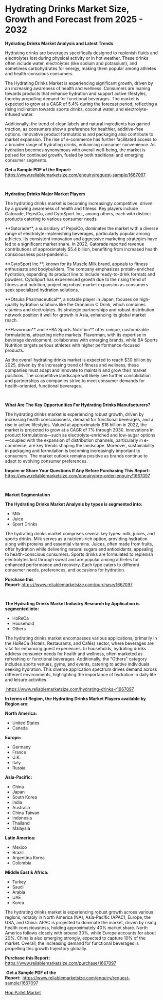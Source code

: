 <p><h1>Hydrating Drinks Market Size, Growth and Forecast from 2025 - 2032</h1></p><p><strong>Hydrating Drinks Market Analysis and Latest Trends</strong></p>
<p><p>Hydrating drinks are beverages specifically designed to replenish fluids and electrolytes lost during physical activity or in hot weather. These drinks often include water, electrolytes (like sodium and potassium), and sometimes carbohydrates for energy, making them popular among athletes and health-conscious consumers. </p><p>The Hydrating Drinks Market is experiencing significant growth, driven by an increasing awareness of health and wellness. Consumers are leaning towards products that enhance hydration and support active lifestyles, thereby propelling demand for functional beverages. The market is expected to grow at a CAGR of 5.4% during the forecast period, reflecting a rising inclination towards sports drinks, coconut water, and electrolyte-infused water.</p><p>Additionally, the trend of clean labels and natural ingredients has gained traction, as consumers show a preference for healthier, additive-free options. Innovative product formulations and packaging also contribute to market expansion. The rise of e-commerce has further facilitated access to a broader range of hydrating drinks, enhancing consumer convenience. As hydration becomes synonymous with overall well-being, the market is poised for continued growth, fueled by both traditional and emerging consumer segments.</p></p>
<p><strong>Get a Sample PDF of the Report:&nbsp;</strong> <a href="https://www.reliablemarketsize.com/enquiry/request-sample/1667097?utm_campaign=2439&utm_medium=2&utm_source=Github&utm_content=ia&utm_term=06032025&utm_id=hydrating-drinks">https://www.reliablemarketsize.com/enquiry/request-sample/1667097</a></p>
<p>&nbsp;</p>
<p><strong>Hydrating Drinks Major Market Players</strong></p>
<p><p>The hydrating drinks market is becoming increasingly competitive, driven by a growing awareness of health and fitness. Key players include Gatorade, PepsiCo, and CytoSport Inc., among others, each with distinct products catering to various consumer needs.</p><p>**Gatorade**, a subsidiary of PepsiCo, dominates the market with a diverse range of electrolyte-replenishing beverages, particularly popular among athletes. Its consistent innovation and aggressive marketing strategies have led to a significant market share. In 2022, Gatorade reported revenue contributions of approximately $5.4 billion, benefiting from increased health consciousness post-pandemic.</p><p>**CytoSport Inc.**, known for its Muscle Milk brand, appeals to fitness enthusiasts and bodybuilders. The company emphasizes protein-enriched hydration, expanding its product line to include ready-to-drink formats and powders. CytoSport has experienced growth due to the rising trend of fitness and nutrition, projecting robust market expansion as consumers seek specialized hydration solutions.</p><p>**Otsuka Pharmaceutical**, a notable player in Japan, focuses on high-quality hydration solutions like the Oronamin C Drink, which combines vitamins and electrolytes. Its strategic partnerships and robust distribution network position it well for growth in Asia, enhancing its global market reach.</p><p>**Flavorman** and **BA Sports Nutrition** offer unique, customizable formulations, attracting niche markets. Flavorman, with its expertise in beverage development, collaborates with emerging brands, while BA Sports Nutrition targets serious athletes with higher performance-focused products.</p><p>As the overall hydrating drinks market is expected to reach $30 billion by 2025, driven by the increasing trend of fitness and wellness, these companies must adapt and innovate to maintain and grow their market positions. The competitive landscape will likely see further consolidation and partnerships as companies strive to meet consumer demands for health-oriented, functional beverages.</p></p>
<p>&nbsp;</p>
<p><strong>What Are The Key Opportunities For Hydrating Drinks Manufacturers?</strong></p>
<p><p>The hydrating drinks market is experiencing robust growth, driven by increasing health consciousness, demand for functional beverages, and a rise in active lifestyles. Valued at approximately $18 billion in 2022, the market is projected to grow at a CAGR of 7% through 2030. Innovations in product formulations—such as electrolyte-enriched and low-sugar options—coupled with the expansion of distribution channels, particularly in e-commerce, are key trends shaping the landscape. Moreover, sustainability in packaging and formulation is becoming increasingly important to consumers. The market outlook remains positive as brands continue to adapt to evolving consumer preferences.</p></p>
<p><strong>Inquire or Share Your Questions If Any Before Purchasing This Report:</strong> <a href="https://www.reliablemarketsize.com/enquiry/pre-order-enquiry/1667097?utm_campaign=2439&utm_medium=2&utm_source=Github&utm_content=ia&utm_term=06032025&utm_id=hydrating-drinks">https://www.reliablemarketsize.com/enquiry/pre-order-enquiry/1667097</a></p>
<p>&nbsp;</p>
<p><strong>Market Segmentation</strong></p>
<p><strong>The Hydrating Drinks Market Analysis by types is segmented into:</strong></p>
<p><ul><li>Milk</li><li>Juice</li><li>Sport Drinks</li></ul></p>
<p><p>The hydrating drinks market comprises several key types: milk, juices, and sports drinks. Milk serves as a nutrient-rich option, providing hydration along with proteins and essential vitamins. Juices, often made from fruits, offer hydration while delivering natural sugars and antioxidants, appealing to health-conscious consumers. Sports drinks are formulated to replenish electrolytes lost through sweat and are popular among athletes for enhanced performance and recovery. Each type caters to different consumer needs, preferences, and occasions for hydration.</p></p>
<p><strong>Purchase this Report:&nbsp;</strong><a href="https://www.reliablemarketsize.com/purchase/1667097?utm_campaign=2439&utm_medium=2&utm_source=Github&utm_content=ia&utm_term=06032025&utm_id=hydrating-drinks">https://www.reliablemarketsize.com/purchase/1667097</a></p>
<p>&nbsp;</p>
<p><strong>The Hydrating Drinks Market Industry Research by Application is segmented into:</strong></p>
<p><ul><li>HoReCa</li><li>Household</li><li>Others</li></ul></p>
<p><p>The hydrating drinks market encompasses various applications, primarily in the HoReCa (Hotels, Restaurants, and Cafés) sector, where beverages are vital for enhancing guest experiences. In households, hydrating drinks address consumer needs for health and wellness, often marketed as refreshing or functional beverages. Additionally, the "Others" category includes sports venues, gyms, and events, catering to active individuals seeking hydration. This diverse application spectrum drives demand across different environments, highlighting the importance of hydration in daily life and leisure activities.</p></p>
<p><a href="https://www.reliablemarketsize.com/hydrating-drinks-r1667097?utm_campaign=2439&utm_medium=2&utm_source=Github&utm_content=ia&utm_term=06032025&utm_id=hydrating-drinks">&nbsp;https://www.reliablemarketsize.com/hydrating-drinks-r1667097</a></p>
<p><strong>In terms of Region, the Hydrating Drinks Market Players available by Region are:</strong></p>
<p>
    <p> <strong> North America: </strong>
        <ul>
            <li>United States</li>
            <li>Canada</li>
        </ul>
        </p> 
    <p> <strong> Europe: </strong>
        <ul>
            <li>Germany</li>
            <li>France</li>
            <li>U.K.</li>
            <li>Italy</li>
            <li>Russia</li>
        </ul>
        </p> 
    <p> <strong> Asia-Pacific: </strong>
        <ul>
            <li>China</li>
            <li>Japan</li>
            <li>South Korea</li>
            <li>India</li>
            <li>Australia</li>
            <li>China Taiwan</li>
            <li>Indonesia</li>
            <li>Thailand</li>
            <li>Malaysia</li>
        </ul>
        </p> 
    <p> <strong> Latin America: </strong>
        <ul>
            <li>Mexico</li>
            <li>Brazil</li>
            <li>Argentina Korea</li>
            <li>Colombia</li>
        </ul>
        </p> 
    <p> <strong> Middle East & Africa: </strong>
        <ul>
            <li>Turkey</li>
            <li>Saudi</li>
            <li>Arabia</li>
            <li>UAE</li>
            <li>Korea</li>
        </ul>
    </p>
    </p>
<p><p>The hydrating drinks market is experiencing robust growth across various regions, notably in North America (NA), Asia-Pacific (APAC), Europe, the USA, and China. APAC is projected to dominate the market, driven by rising health consciousness, holding approximately 40% market share. North America follows closely with around 30%, while Europe accounts for about 20%. China is also emerging strongly, expected to capture 10% of the market. Overall, the increasing demand for functional beverages is propelling this growth trajectory globally.</p></p>
<p><strong>Purchase this Report: </strong><a href="https://www.reliablemarketsize.com/purchase/1667097?utm_campaign=2439&utm_medium=2&utm_source=Github&utm_content=ia&utm_term=06032025&utm_id=hydrating-drinks">https://www.reliablemarketsize.com/purchase/1667097</a></p>
<p>&nbsp;<strong>Get a Sample PDF of the Report:&nbsp;&nbsp;</strong><a href="https://www.reliablemarketsize.com/enquiry/request-sample/1667097?utm_campaign=2439&utm_medium=2&utm_source=Github&utm_content=ia&utm_term=06032025&utm_id=hydrating-drinks">https://www.reliablemarketsize.com/enquiry/request-sample/1667097</a></p>
<p><strong></strong></p>
<p><p><a href="https://github.com/FosterFahey91/Market-Research-Report-List-1/blob/main/hop-pallet-market.md?utm_campaign=2439&utm_medium=2&utm_source=Github&utm_content=ia&utm_term=06032025&utm_id=hydrating-drinks">Hop Pallet Market</a></p></p>